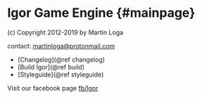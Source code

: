 Igor Game Engine                                    {#mainpage}
================

(c) Copyright 2012-2019 by Martin Loga
    
contact: martinloga@protonmail.com


 - [Changelog](@ref changelog)
 - [Build Igor](@ref build)
 - [Styleguide](@ref styleguide)

Visit our facebook page [fb/Igor](https://www.facebook.com/IgorThreeD)